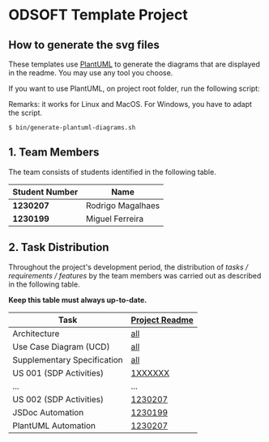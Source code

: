 # ODSOFT Template Project

## How to generate the svg files

These templates use [PlantUML](https://plantuml.com) to generate the diagrams that are displayed in the readme. You may use any tool you choose.

If you want to use PlantUML, on project root folder, run the following script:

Remarks: it works for Linux and MacOS. For Windows, you have to adapt the script.

```shell
$ bin/generate-plantuml-diagrams.sh
```


## 1. Team Members

The team consists of students identified in the following table.

| Student Number | Name              |
|----------------|-------------------|
| **1230207**    | Rodrigo Magalhaes |
| **1230199**    | Miguel Ferreira   |


## 2. Task Distribution

Throughout the project's development period, the distribution of _tasks / requirements / features_ by the team members
was carried out as described in the following table.

**Keep this table must always up-to-date.**

| Task                        | [Project Readme](project/readme.md)                                                        |
|-----------------------------|--------------------------------------------------------------------------------------------|
| Architecture                | [all](project/global-artifacts/00.architecture/architecture.md)                            |
| Use Case Diagram (UCD)      | [all](project/global-artifacts/01.requirements-engineering/use-case-diagram.md)            |
| Supplementary Specification | [all](project/global-artifacts/01.requirements-engineering/supplementary-specification.md) |
| US 001 (SDP Activities)     | [1XXXXXX](project/us006/readme.md)                                                         |
| ...                         | ...                                                                                        |
| US 002 (SDP Activities)     | [1230207](project/us001/readme.md)                                                         |
| JSDoc Automation            | [1230199](Readme-jsdoc.md)                                                                 |
| PlantUML Automation         | [1230207](Readme-PlantUML.md)                                                              |